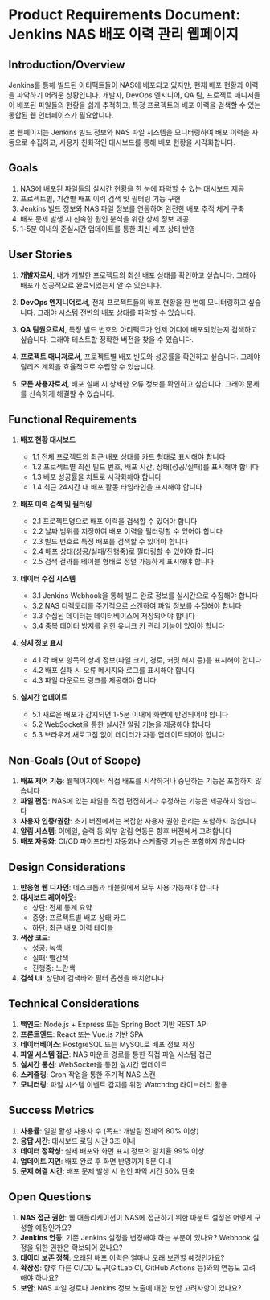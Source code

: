 # Product Requirements Document: Jenkins NAS 배포 이력 관리 웹페이지

## Introduction/Overview

Jenkins를 통해 빌드된 아티팩트들이 NAS에 배포되고 있지만, 현재 배포 현황과 이력을 파악하기 어려운 상황입니다. 개발자, DevOps 엔지니어, QA 팀, 프로젝트 매니저들이 배포된 파일들의 현황을 쉽게 추적하고, 특정 프로젝트의 배포 이력을 검색할 수 있는 통합된 웹 인터페이스가 필요합니다.

본 웹페이지는 Jenkins 빌드 정보와 NAS 파일 시스템을 모니터링하여 배포 이력을 자동으로 수집하고, 사용자 친화적인 대시보드를 통해 배포 현황을 시각화합니다.

## Goals

1. NAS에 배포된 파일들의 실시간 현황을 한 눈에 파악할 수 있는 대시보드 제공
2. 프로젝트별, 기간별 배포 이력 검색 및 필터링 기능 구현
3. Jenkins 빌드 정보와 NAS 파일 정보를 연동하여 완전한 배포 추적 체계 구축
4. 배포 문제 발생 시 신속한 원인 분석을 위한 상세 정보 제공
5. 1-5분 이내의 준실시간 업데이트를 통한 최신 배포 상태 반영

## User Stories

1. **개발자로서**, 내가 개발한 프로젝트의 최신 배포 상태를 확인하고 싶습니다. 그래야 배포가 성공적으로 완료되었는지 알 수 있습니다.

2. **DevOps 엔지니어로서**, 전체 프로젝트들의 배포 현황을 한 번에 모니터링하고 싶습니다. 그래야 시스템 전반의 배포 상태를 파악할 수 있습니다.

3. **QA 팀원으로서**, 특정 빌드 번호의 아티팩트가 언제 어디에 배포되었는지 검색하고 싶습니다. 그래야 테스트할 정확한 버전을 찾을 수 있습니다.

4. **프로젝트 매니저로서**, 프로젝트별 배포 빈도와 성공률을 확인하고 싶습니다. 그래야 릴리즈 계획을 효율적으로 수립할 수 있습니다.

5. **모든 사용자로서**, 배포 실패 시 상세한 오류 정보를 확인하고 싶습니다. 그래야 문제를 신속하게 해결할 수 있습니다.

## Functional Requirements

1. **배포 현황 대시보드**
   - 1.1 전체 프로젝트의 최근 배포 상태를 카드 형태로 표시해야 합니다
   - 1.2 프로젝트별 최신 빌드 번호, 배포 시간, 상태(성공/실패)를 표시해야 합니다
   - 1.3 배포 성공률을 차트로 시각화해야 합니다
   - 1.4 최근 24시간 내 배포 활동 타임라인을 표시해야 합니다

2. **배포 이력 검색 및 필터링**
   - 2.1 프로젝트명으로 배포 이력을 검색할 수 있어야 합니다
   - 2.2 날짜 범위를 지정하여 배포 이력을 필터링할 수 있어야 합니다
   - 2.3 빌드 번호로 특정 배포를 검색할 수 있어야 합니다
   - 2.4 배포 상태(성공/실패/진행중)로 필터링할 수 있어야 합니다
   - 2.5 검색 결과를 테이블 형태로 정렬 가능하게 표시해야 합니다

3. **데이터 수집 시스템**
   - 3.1 Jenkins Webhook을 통해 빌드 완료 정보를 실시간으로 수집해야 합니다
   - 3.2 NAS 디렉토리를 주기적으로 스캔하여 파일 정보를 수집해야 합니다
   - 3.3 수집된 데이터는 데이터베이스에 저장되어야 합니다
   - 3.4 중복 데이터 방지를 위한 유니크 키 관리 기능이 있어야 합니다

4. **상세 정보 표시**
   - 4.1 각 배포 항목의 상세 정보(파일 크기, 경로, 커밋 해시 등)를 표시해야 합니다
   - 4.2 배포 실패 시 오류 메시지와 로그를 표시해야 합니다
   - 4.3 파일 다운로드 링크를 제공해야 합니다

5. **실시간 업데이트**
   - 5.1 새로운 배포가 감지되면 1-5분 이내에 화면에 반영되어야 합니다
   - 5.2 WebSocket을 통한 실시간 알림 기능을 제공해야 합니다
   - 5.3 브라우저 새로고침 없이 데이터가 자동 업데이트되어야 합니다

## Non-Goals (Out of Scope)

1. **배포 제어 기능**: 웹페이지에서 직접 배포를 시작하거나 중단하는 기능은 포함하지 않습니다
2. **파일 편집**: NAS에 있는 파일을 직접 편집하거나 수정하는 기능은 제공하지 않습니다
3. **사용자 인증/권한**: 초기 버전에서는 복잡한 사용자 권한 관리는 포함하지 않습니다
4. **알림 시스템**: 이메일, 슬랙 등 외부 알림 연동은 향후 버전에서 고려합니다
5. **배포 자동화**: CI/CD 파이프라인 자동화나 스케줄링 기능은 포함하지 않습니다

## Design Considerations

1. **반응형 웹 디자인**: 데스크톱과 태블릿에서 모두 사용 가능해야 합니다
2. **대시보드 레이아웃**:
   - 상단: 전체 통계 요약
   - 중앙: 프로젝트별 배포 상태 카드
   - 하단: 최근 배포 이력 테이블
3. **색상 코드**:
   - 성공: 녹색
   - 실패: 빨간색
   - 진행중: 노란색
4. **검색 UI**: 상단에 검색바와 필터 옵션을 배치합니다

## Technical Considerations

1. **백엔드**: Node.js + Express 또는 Spring Boot 기반 REST API
2. **프론트엔드**: React 또는 Vue.js 기반 SPA
3. **데이터베이스**: PostgreSQL 또는 MySQL로 배포 정보 저장
4. **파일 시스템 접근**: NAS 마운트 경로를 통한 직접 파일 시스템 접근
5. **실시간 통신**: WebSocket을 통한 실시간 업데이트
6. **스케줄링**: Cron 작업을 통한 주기적 NAS 스캔
7. **모니터링**: 파일 시스템 이벤트 감지를 위한 Watchdog 라이브러리 활용

## Success Metrics

1. **사용률**: 일일 활성 사용자 수 (목표: 개발팀 전체의 80% 이상)
2. **응답 시간**: 대시보드 로딩 시간 3초 이내
3. **데이터 정확성**: 실제 배포와 화면 표시 정보의 일치율 99% 이상
4. **업데이트 지연**: 배포 완료 후 화면 반영까지 5분 이내
5. **문제 해결 시간**: 배포 문제 발생 시 원인 파악 시간 50% 단축

## Open Questions

1. **NAS 접근 권한**: 웹 애플리케이션이 NAS에 접근하기 위한 마운트 설정은 어떻게 구성할 예정인가요?
2. **Jenkins 연동**: 기존 Jenkins 설정을 변경해야 하는 부분이 있나요? Webhook 설정을 위한 권한은 확보되어 있나요?
3. **데이터 보존 정책**: 오래된 배포 이력은 얼마나 오래 보관할 예정인가요?
4. **확장성**: 향후 다른 CI/CD 도구(GitLab CI, GitHub Actions 등)와의 연동도 고려해야 하나요?
5. **보안**: NAS 파일 경로나 Jenkins 정보 노출에 대한 보안 고려사항이 있나요?